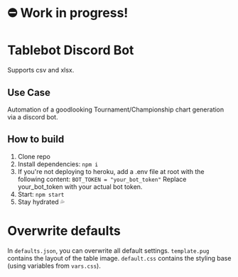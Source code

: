 # ⛔ Work in progress!

# Tablebot Discord Bot

Supports csv and xlsx.

## Use Case

Automation of a goodlooking Tournament/Championship chart generation via a discord bot.

## How to build

1. Clone repo
2. Install dependencies: `npm i`
3. If you're not deploying to heroku, add a .env file at root with the following content:
   `BOT_TOKEN = "your_bot_token"`
   Replace your_bot_token with your actual bot token.
4. Start: `npm start`
5. Stay hydrated 💦

# Overwrite defaults

In `defaults.json`, you can overwrite all default settings.
`template.pug` contains the layout of the table image.
`default.css` contains the styling base (using variables from `vars.css`).
